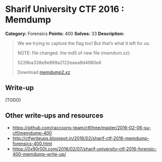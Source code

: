 # Sharif University CTF 2016 : Memdump

**Category:** Forensics
**Points:** 400
**Solves:** 33
**Description:**

> We we trying to capture the flag too! But that’s what it left for us. 
> 
> 
> NOTE: file changed. the md5 of new file (memdum.xz): 
> 
> 5226ba338e9e889a2122eaea9d4980e6
> 
> Download [memdump2.xz](./memdump2.xz)


## Write-up

(TODO)

## Other write-ups and resources

* <https://github.com/raccoons-team/ctf/tree/master/2016-02-06-su-ctf/memdump-400>
* <http://ctfwriteups.blogspot.in/2016/02/sharif-ctf-2016-memdump-forensics-400.html>
* <https://0x90r00t.com/2016/02/07/sharif-university-ctf-2016-forensic-400-memdump-write-up/>
